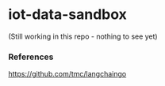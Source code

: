 # iot-data-sandbox

(Still working in this repo - nothing to see yet)

### References

https://github.com/tmc/langchaingo

